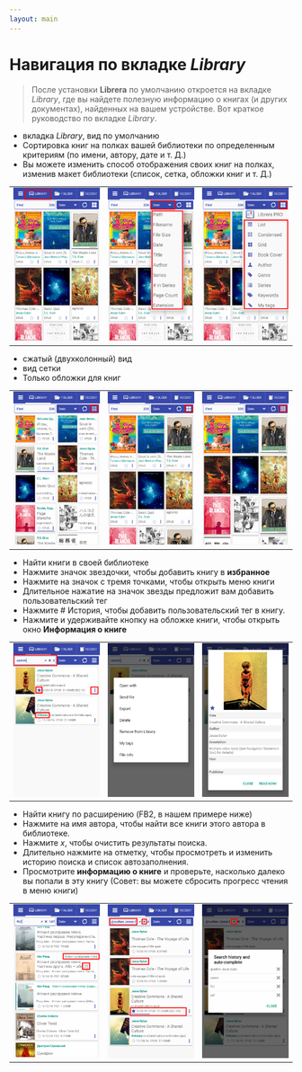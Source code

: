 ```yaml
---
layout: main
---
```


# Навигация по вкладке _Library_

> После установки **Librera** по умолчанию откроется на вкладке _Library_, где вы найдете полезную информацию о книгах (и других документах), найденных на вашем устройстве. Вот краткое руководство по вкладке _Library_.

* вкладка _Library_, вид по умолчанию
* Сортировка книг на полках вашей библиотеки по определенным критериям (по имени, автору, дате и т. Д.)
* Вы можете изменить способ отображения своих книг на полках, изменив макет библиотеки (список, сетка, обложки книг и т. Д.)

||||
|-|-|-|
|![](1.png)|![](2.png)|![](3.png)|

* сжатый (двухколонный) вид
* вид сетки
* Только обложки для книг

||||
|-|-|-|
|![](4.png)|![](5.png)|![](6.png)|

* Найти книги в своей библиотеке
* Нажмите значок звездочки, чтобы добавить книгу в **избранное**
* Нажмите на значок с тремя точками, чтобы открыть меню книги
* Длительное нажатие на значок звезды предложит вам добавить пользовательский тег
* Нажмите # История, чтобы добавить пользовательский тег в книгу.
* Нажмите и удерживайте кнопку на обложке книги, чтобы открыть окно **Информация о книге**

||||
|-|-|-|
|![](7.png)|![](8.png)|![](9.png)|

* Найти книгу по расширению (FB2, в нашем примере ниже)
* Нажмите на имя автора, чтобы найти все книги этого автора в библиотеке.
* Нажмите _x_, чтобы очистить результаты поиска.
* Длительно нажмите на отметку, чтобы просмотреть и изменить историю поиска и список автозаполнения.
* Просмотрите **информацию о книге** и проверьте, насколько далеко вы попали в эту книгу (Совет: вы можете сбросить прогресс чтения в меню книги)

||||
|-|-|-|
|![](10.png)|![](11.png)|![](12.png)|
